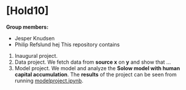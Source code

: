 # \[Hold10\]

**Group members:**
- Jesper Knudsen
- Philip Refslund
hej
This repository contains  
1. Inaugural project. 
2. Data project. We fetch data from **source x** on **y** and show that ...
3. Model project. We model and analyze the **Solow model with human capital accumulation**. The **results** of the project can be seen from running [modelproject.ipynb](modelproject.ipynb).
